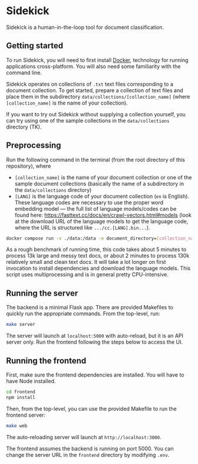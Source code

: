 # Sidekick

Sidekick is a human-in-the-loop tool for document classification.

## Getting started

To run Sidekick, you will need to first install [Docker](https://docs.docker.com/get-docker/), technology for running applications cross-platform. You will also need some familiarity with the command line.

Sidekick operates on collections of `.txt` text files corresponding to a document collection. To get started, prepare a collection of text files and place them in the subdirectory `data/collections/[collection_name]` (where `[collection_name]` is the name of your collection).

If you want to try out Sidekick without supplying a collection yourself, you can try using one of the sample collections in the `data/collections` directory (TK).

## Preprocessing

Run the following command in the terminal (from the root directory of this repository), where

- `[collection_name]` is the name of your document collection or one of the sample document collections (basically the name of a subdirectory in the `data/collections` directory)
- `[LANG]` is the language code of your document collection (`en` is English). These language codes are necessary to use the proper word embedding model — the full list of language models/codes can be found here: https://fasttext.cc/docs/en/crawl-vectors.html#models (look at the download URL of the language models to get the language code, where the URL is structured like `.../cc.[LANG].bin...`).

```bash
docker compose run -v ./data:/data -e document_directory=[collection_name] -e language=[LANG] --rm preprocess
```

As a rough benchmark of running time, this code takes about 5 minutes to process 13k large and messy text docs, or about 2 minutes to process 130k relatively small and clean text docs. It will take a lot longer on first invocation to install dependencies and download the language models. This script uses multiprocessing and is in general pretty CPU-intensive.

## Running the server

The backend is a minimal Flask app. There are provided Makefiles to quickly run the appropriate commands. From the top-level, run:

```bash
make server
```

The server will launch at `localhost:5000` with auto-reload, but it is an API server only. Run the frontend following the steps below to access the UI.

## Running the frontend

First, make sure the frontend dependencies are installed. You will have to have Node installed.

```bash
cd frontend
npm install
```

Then, from the top-level, you can use the provided Makefile to run the frontend server:

```bash
make web
```

The auto-reloading server will launch at `http://localhost:3000`.

The frontend assumes the backend is running on port 5000. You can change the server URL in the `frontend` directory by modifying `.env`.
